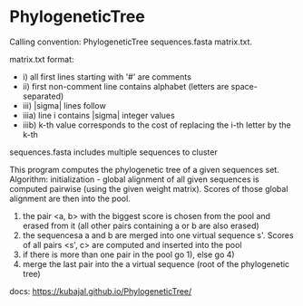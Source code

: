 # PhylogeneticTree

Calling convention: PhylogeneticTree sequences.fasta matrix.txt.

matrix.txt format:
- i) all first lines starting with '#' are comments 
- ii) first non-comment line contains alphabet (letters are space-separated)
- iii) |sigma| lines follow
- iiia) line i contains |sigma| integer values
- iiib) k-th value corresponds to the cost of replacing the i-th letter by the k-th

sequences.fasta includes multiple sequences to cluster

This program computes the phylogenetic tree of a given sequences set.
Algorithm:
initialization - global alignment of all given sequences is computed pairwise (using the given weight matrix). Scores of those global alignment are then into the pool.
1) the pair <a, b> with the biggest score is chosen from the pool and erased from it (all other pairs containing a or b are also erased)
2) the sequencesa a and b are merged into one virtual sequence s'. Scores of all pairs <s', c> are computed and inserted into the pool
3) if there is more than one pair in the pool go 1), else go 4)
4) merge the last pair into the a virtual sequence (root of the phylogenetic tree) 

docs: https://kubajal.github.io/PhylogeneticTree/
